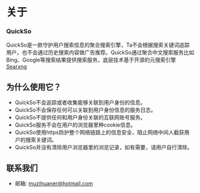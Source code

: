 # 关于

### QuickSo

QuickSo是一款守护用户搜索信息的聚合搜索引擎，Ta不会根据搜索关键词追踪用户，也不会通过历史搜索内容做广告推荐。QuickSo通过聚合中文搜索服务比如Bing、Google等搜索结果提供搜索服务，底层技术基于开源的元搜索引擎[Searxng](https://github.com/searxng/searxng)

## 为什么使用它？

- QuickSo不会追踪或者收集能够关联到用户身份的信息。
- QuickSo不会保存任何可以关联到用户身份信息的服务日志。
- QuickSo不提供任何和用户身份关联的互联网账号服务。
- QuickSo服务不会在用户的浏览器里种cookie信息。
- QuickSo使用https防护整个网络链路上的信息安全，阻止网络中间人截获用户的搜索关键词。
- QuickSo并没有清除用户浏览器里的浏览记录，如有需要，请用户自行清除。



## 联系我们

- 邮箱: muzihuaner@hotmail.com